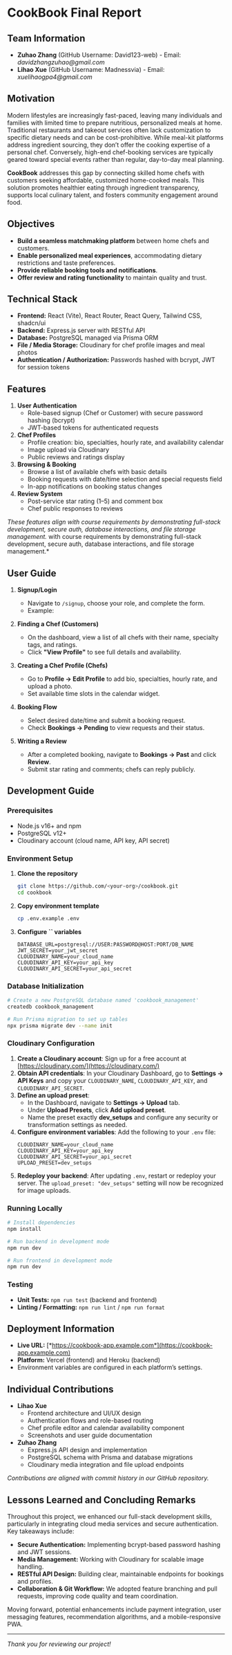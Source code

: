# CookBook Final Report

## Team Information
- **Zuhao Zhang** (GitHub Username: David123-web) - Email: _davidzhangzuhao@gmail.com_
- **Lihao Xue** (GitHub Username: Madnessvia) - Email: _xuelihaogpa4@gmail.com_

## Motivation

Modern lifestyles are increasingly fast-paced, leaving many individuals and families with limited time to prepare nutritious, personalized meals at home. Traditional restaurants and takeout services often lack customization to specific dietary needs and can be cost-prohibitive. While meal-kit platforms address ingredient sourcing, they don’t offer the cooking expertise of a personal chef. Conversely, high-end chef-booking services are typically geared toward special events rather than regular, day-to-day meal planning.

**CookBook** addresses this gap by connecting skilled home chefs with customers seeking affordable, customized home-cooked meals. This solution promotes healthier eating through ingredient transparency, supports local culinary talent, and fosters community engagement around food.

## Objectives

- **Build a seamless matchmaking platform** between home chefs and customers.
- **Enable personalized meal experiences**, accommodating dietary restrictions and taste preferences.
- **Provide reliable booking tools and notifications**.
- **Offer review and rating functionality** to maintain quality and trust.

## Technical Stack

- **Frontend:** React (Vite), React Router, React Query, Tailwind CSS, shadcn/ui
- **Backend:** Express.js server with RESTful API
- **Database:** PostgreSQL managed via Prisma ORM
- **File / Media Storage:** Cloudinary for chef profile images and meal photos
- **Authentication / Authorization:** Passwords hashed with bcrypt, JWT for session tokens

## Features

1. **User Authentication**
   - Role-based signup (Chef or Customer) with secure password hashing (bcrypt)
   - JWT-based tokens for authenticated requests
2. **Chef Profiles**
   - Profile creation: bio, specialties, hourly rate, and availability calendar
   - Image upload via Cloudinary
   - Public reviews and ratings display
3. **Browsing & Booking**
   - Browse a list of available chefs with basic details
   - Booking requests with date/time selection and special requests field
   - In-app notifications on booking status changes
4. **Review System**
   - Post-service star rating (1–5) and comment box
   - Chef public responses to reviews

*These features align with course requirements by demonstrating full-stack development, secure auth, database interactions, and file storage management.* with course requirements by demonstrating full-stack development, secure auth, database interactions, and file storage management.\*

## User Guide

1. **Signup/Login**

   - Navigate to `/signup`, choose your role, and complete the form.
   - Example:&#x20;

2. **Finding a Chef (Customers)**

   - On the dashboard, view a list of all chefs with their name, specialty tags, and ratings.
   - Click **"View Profile"** to see full details and availability.&#x20;

3. **Creating a Chef Profile (Chefs)**

   - Go to **Profile → Edit Profile** to add bio, specialties, hourly rate, and upload a photo.
   - Set available time slots in the calendar widget.&#x20;

4. **Booking Flow**

   - Select desired date/time and submit a booking request.
   - Check **Bookings → Pending** to view requests and their status.&#x20;

5. **Writing a Review**

   - After a completed booking, navigate to **Bookings → Past** and click **Review**.
   - Submit star rating and comments; chefs can reply publicly.&#x20;

## Development Guide

### Prerequisites

- Node.js v16+ and npm
- PostgreSQL v12+
- Cloudinary account (cloud name, API key, API secret)

### Environment Setup

1. **Clone the repository**
   ```bash
   git clone https://github.com/<your-org>/cookbook.git
   cd cookbook
   ```
2. **Copy environment template**
   ```bash
   cp .env.example .env
   ```
3. **Configure **``** variables**
   ```dotenv
   DATABASE_URL=postgresql://USER:PASSWORD@HOST:PORT/DB_NAME
   JWT_SECRET=your_jwt_secret
   CLOUDINARY_NAME=your_cloud_name
   CLOUDINARY_API_KEY=your_api_key
   CLOUDINARY_API_SECRET=your_api_secret
   ```

### Database Initialization
```bash
# Create a new PostgreSQL database named 'cookbook_management'
createdb cookbook_management

# Run Prisma migration to set up tables
npx prisma migrate dev --name init
```

### Cloudinary Configuration

1. **Create a Cloudinary account**: Sign up for a free account at [https://cloudinary.com/](https://cloudinary.com/)
2. **Obtain API credentials**: In your Cloudinary Dashboard, go to **Settings → API Keys** and copy your `CLOUDINARY_NAME`, `CLOUDINARY_API_KEY`, and `CLOUDINARY_API_SECRET`.
3. **Define an upload preset**:
   - In the Dashboard, navigate to **Settings → Upload** tab.
   - Under **Upload Presets**, click **Add upload preset**.
   - Name the preset exactly **dev\_setups** and configure any security or transformation settings as needed.
4. **Configure environment variables**: Add the following to your `.env` file:
   ```env
   CLOUDINARY_NAME=your_cloud_name
   CLOUDINARY_API_KEY=your_api_key
   CLOUDINARY_API_SECRET=your_api_secret
   UPLOAD_PRESET=dev_setups
   ```
5. **Redeploy your backend**: After updating `.env`, restart or redeploy your server. The `upload_preset: "dev_setups"` setting will now be recognized for image uploads.

### Running Locally
```bash
# Install dependencies
npm install

# Run backend in development mode
npm run dev

# Run frontend in development mode
npm run dev
```

### Testing

- **Unit Tests:** `npm run test` (backend and frontend)
- **Linting / Formatting:** `npm run lint` / `npm run format`

## Deployment Information

- **Live URL:** [*https://cookbook-app.example.com*](https://cookbook-app.example.com)
- **Platform:** Vercel (frontend) and Heroku (backend)
- Environment variables are configured in each platform’s settings.

## Individual Contributions

- **Lihao Xue**
  - Frontend architecture and UI/UX design
  - Authentication flows and role-based routing
  - Chef profile editor and calendar availability component
  - Screenshots and user guide documentation
- **Zuhao Zhang**
  - Express.js API design and implementation
  - PostgreSQL schema with Prisma and database migrations
  - Cloudinary media integration and file upload endpoints

*Contributions are aligned with commit history in our GitHub repository.*

## Lessons Learned and Concluding Remarks

Throughout this project, we enhanced our full-stack development skills, particularly in integrating cloud media services and secure authentication. Key takeaways include:

- **Secure Authentication:** Implementing bcrypt-based password hashing and JWT sessions.
- **Media Management:** Working with Cloudinary for scalable image handling.
- **RESTful API Design:** Building clear, maintainable endpoints for bookings and profiles.
- **Collaboration & Git Workflow:** We adopted feature branching and pull requests, improving code quality and team coordination.

Moving forward, potential enhancements include payment integration, user messaging features, recommendation algorithms, and a mobile-responsive PWA.

---

*Thank you for reviewing our project!*

